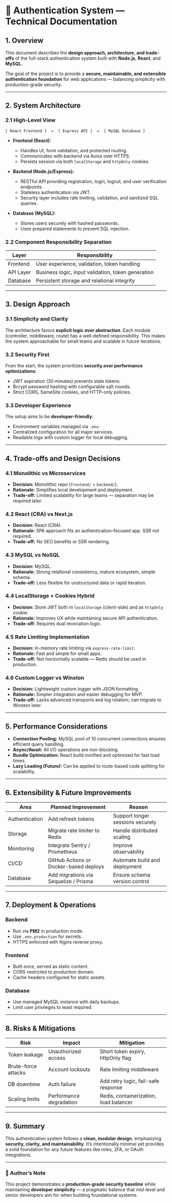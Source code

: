 # 📘 Authentication System — Technical Documentation

## 1. Overview

This document describes the **design approach, architecture, and trade-offs** of the full-stack authentication system built with **Node.js**, **React**, and **MySQL**.

The goal of the project is to provide a **secure, maintainable, and extensible authentication foundation** for web applications — balancing simplicity with production-grade security.

---

## 2. System Architecture

### 2.1 High-Level View

```
[ React Frontend ]  ↔  [ Express API ]  ↔  [ MySQL Database ]
```

* **Frontend (React):**

  * Handles UI, form validation, and protected routing.
  * Communicates with backend via Axios over HTTPS.
  * Persists session via both `localStorage` and `httpOnly` cookies.

* **Backend (Node.js/Express):**

  * RESTful API providing registration, login, logout, and user verification endpoints.
  * Stateless authentication via JWT.
  * Security layer includes rate limiting, validation, and sanitized SQL queries.

* **Database (MySQL):**

  * Stores users securely with hashed passwords.
  * Uses prepared statements to prevent SQL injection.

### 2.2 Component Responsibility Separation

| Layer     | Responsibility                                     |
| --------- | -------------------------------------------------- |
| Frontend  | User experience, validation, token handling        |
| API Layer | Business logic, input validation, token generation |
| Database  | Persistent storage and relational integrity        |

---

## 3. Design Approach

### 3.1 Simplicity and Clarity

The architecture favors **explicit logic over abstraction**. Each module (controller, middleware, route) has a well-defined responsibility. This makes the system approachable for small teams and scalable in future iterations.

### 3.2 Security First

From the start, the system prioritizes **security over performance optimizations**:

* JWT expiration (30 minutes) prevents stale tokens.
* Bcrypt password hashing with configurable salt rounds.
* Strict CORS, SameSite cookies, and HTTP-only policies.

### 3.3 Developer Experience

The setup aims to be **developer-friendly**:

* Environment variables managed via `.env`.
* Centralized configuration for all major services.
* Readable logs with custom logger for local debugging.

---

## 4. Trade-offs and Design Decisions

### 4.1 Monolithic vs Microservices

* **Decision:** Monolithic repo (`frontend/` + `backend/`).
* **Rationale:** Simplifies local development and deployment.
* **Trade-off:** Limited scalability for large teams — separation may be required later.

### 4.2 React (CRA) vs Next.js

* **Decision:** React (CRA).
* **Rationale:** SPA approach fits an authentication-focused app. SSR not required.
* **Trade-off:** No SEO benefits or SSR rendering.

### 4.3 MySQL vs NoSQL

* **Decision:** MySQL.
* **Rationale:** Strong relational consistency, mature ecosystem, simple schema.
* **Trade-off:** Less flexible for unstructured data or rapid iteration.

### 4.4 LocalStorage + Cookies Hybrid

* **Decision:** Store JWT both in `localStorage` (client-side) and as `httpOnly` cookie.
* **Rationale:** Improves UX while maintaining secure API authentication.
* **Trade-off:** Requires dual revocation logic.

### 4.5 Rate Limiting Implementation

* **Decision:** In-memory rate limiting via `express-rate-limit`.
* **Rationale:** Fast and simple for small apps.
* **Trade-off:** Not horizontally scalable — Redis should be used in production.

### 4.6 Custom Logger vs Winston

* **Decision:** Lightweight custom logger with JSON formatting.
* **Rationale:** Simpler integration and easier debugging for MVP.
* **Trade-off:** Lacks advanced transports and log rotation; can migrate to Winston later.

---

## 5. Performance Considerations

* **Connection Pooling:** MySQL pool of 10 concurrent connections ensures efficient query handling.
* **Async/Await:** All I/O operations are non-blocking.
* **Bundle Optimization:** React build minified and optimized for fast load times.
* **Lazy Loading (Future):** Can be applied to route-based code splitting for scalability.

---

## 6. Extensibility & Future Improvements

| Area           | Planned Improvement                    | Reason                           |
| -------------- | -------------------------------------- | -------------------------------- |
| Authentication | Add refresh tokens                     | Support longer sessions securely |
| Storage        | Migrate rate limiter to Redis          | Handle distributed scaling       |
| Monitoring     | Integrate Sentry / Prometheus          | Improve observability            |
| CI/CD          | GitHub Actions or Docker-based deploys | Automate build and deployment    |
| Database       | Add migrations via Sequelize / Prisma  | Ensure schema version control    |

---

## 7. Deployment & Operations

### Backend

* Run via **PM2** in production mode.
* Use `.env.production` for secrets.
* HTTPS enforced with Nginx reverse proxy.

### Frontend

* Built once, served as static content.
* CORS restricted to production domain.
* Cache headers configured for static assets.

### Database

* Use managed MySQL instance with daily backups.
* Limit user privileges to least required.

---

## 8. Risks & Mitigations

| Risk                | Impact                  | Mitigation                             |
| ------------------- | ----------------------- | -------------------------------------- |
| Token leakage       | Unauthorized access     | Short token expiry, httpOnly flag      |
| Brute-force attacks | Account lockouts        | Rate limiting middleware               |
| DB downtime         | Auth failure            | Add retry logic, fail-safe response    |
| Scaling limits      | Performance degradation | Redis, containerization, load balancer |

---

## 9. Summary

This authentication system follows a **clean, modular design**, emphasizing **security, clarity, and maintainability**.
It’s intentionally minimal yet provides a solid foundation for any future features like roles, 2FA, or OAuth integrations.

---

### 🧠 Author’s Note

This project demonstrates a **production-grade security baseline** while maintaining **developer simplicity** — a pragmatic balance that mid-level and senior developers aim for when building foundational systems.
